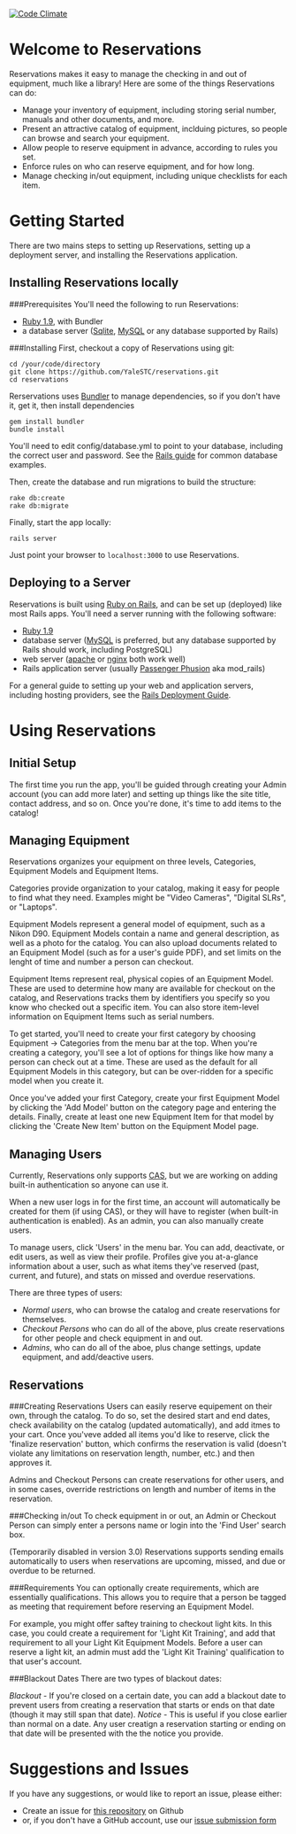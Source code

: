 [![Code Climate](https://codeclimate.com/badge.png)](https://codeclimate.com/github/YaleSTC/reservations)

Welcome to Reservations
=======================

Reservations makes it easy to manage the checking in and out of equipment, much like a library! Here are some of the things Reservations can do:

* Manage your inventory of equipment, including storing serial number, manuals and other documents, and more.
* Present an attractive catalog of equipment, inclduing pictures, so people can browse and search your equipment.
* Allow people to reserve equipment in advance, according to rules you set.
* Enforce rules on who can reserve equipment, and for how long.
* Manage checking in/out equipment, including unique checklists for each item.

Getting Started
===============

There are two mains steps to setting up Reservations, setting up a deployment server, and installing the Reservations application.

Installing Reservations locally
-------------------------------

###Prerequisites
You'll need the following to run Reservations:
* [Ruby 1.9](http://www.ruby-lang.org/), with Bundler
* a database server ([Sqlite](http://www.sqlite.org/), [MySQL](http://www.mysql.com/) or any database supported by Rails)

###Installing 
First, checkout a copy of Reservations using git:

```
cd /your/code/directory
git clone https://github.com/YaleSTC/reservations.git
cd reservations
```

Rerservations uses [Bundler](http://gembundler.com/) to manage dependencies, so if you don't have it, get it, then install dependencies

```
gem install bundler
bundle install
```


You'll need to edit config/database.yml to point to your database, including the correct user and password. See the [Rails guide](http://guides.rubyonrails.org/getting_started.html#configuring-a-database) for common database examples.

Then, create the database and run migrations to build the structure:

```
rake db:create
rake db:migrate
```

Finally, start the app locally:

```rails server```

Just point your browser to ```localhost:3000``` to use Reservations.

Deploying to a Server
---------------------

Reservations is built using [Ruby on Rails](http://rubyonrails.org/), and can be set up (deployed) like most Rails apps. You'll need a server running with the following software:

* [Ruby 1.9](http://www.ruby-lang.org/)
* database server ([MySQL](http://www.mysql.com/) is preferred, but any database supported by Rails should work, including PostgreSQL)
* web server ([apache](http://apache.org/) or [nginx](http://wiki.nginx.org/Main) both work well) 
* Rails application server (usually [Passenger Phusion](http://www.modrails.com/) aka mod_rails)

For a general guide to setting up your web and application servers, including hosting providers, see the [Rails Deployment Guide](http://rubyonrails.org/deploy/).

Using Reservations
==================

Initial Setup
-------------

The first time you run the app, you'll be guided through creating your Admin account (you can add more later) and setting up things like the site title, contact address, and so on. Once you're done, it's time to add items to the catalog!

Managing Equipment
------------------

Reservations organizes your equipment on three levels, Categories, Equipment Models and Equipment Items. 

Categories provide organization to your catalog, making it easy for people to find what they need. Examples might be "Video Cameras", "Digital SLRs", or "Laptops".

Equipment Models represent a general model of equipment, such as a Nikon D90. Equipment Models contain a name and general description, as well as a photo for the catalog. You can also upload documents related to an Equipment Model (such as for a user's guide PDF), and set limits on the lenght of time and number a person can checkout.

Equipment Items represent real, physical copies of an Equipment Model. These are used to determine how many are available for checkout on the catalog, and Reservations tracks them by identifiers you specify so you know who checked out a specific item. You can also store item-level information on Equipment Items such as serial numbers.

To get started, you'll need to create your first category by choosing Equipment -> Categories from the menu bar at the top. When you're creating a category, you'll see a lot of options for things like how many a person can check out at a time. These are used as the default for all Equipment Models in this category, but can be over-ridden for a specific model when you create it.

Once you've added your first Category, create your first Equipment Model by clicking the 'Add Model' button on the category page and entering the details. Finally, create at least one new Equipment Item for that model by clicking the 'Create New Item' button on the Equipment Model page.

Managing Users
--------------

Currently, Reservations only supports [CAS](http://www.jasig.org/cas/), but we are working on adding built-in authentication so anyone can use it.

When a new user logs in for the first time, an account will automatically be created for them (if using CAS), or they will have to register (when built-in authentication is enabled). As an admin, you can also manually create users.

To manage users, click 'Users' in the menu bar. You can add, deactivate, or edit users, as well as view their profile. Profiles give you at-a-glance information about a user, such as what items they've reserved (past, current, and future), and stats on missed and overdue reservations.

There are three types of users:
* *Normal users*, who can browse the catalog and create reservations for themselves.
* *Checkout Persons* who can do all of the above, plus create reservations for other people and check equipment in and out.
* *Admins*, who can do all of the aboe, plus change settings, update equipment, and add/deactive users.

Reservations
------------

###Creating Reservations
Users can easily reserve equipement on their own, through the catalog. To do so, set the desired start and end dates, check availability on the catalog (updated automatically), and add itmes to your cart. Once you'veve added all items you'd like to reserve, click the 'finalize reservation' button, which confirms the reservation is valid (doesn't violate any limitations on reservation length, number, etc.) and then approves it.

Admins and Checkout Persons can create reservations for other users, and in some cases, override restrictions on length and number of items in the reservation.

###Checking in/out
To check equipment in or out, an Admin or Checkout Person can simply enter a persons name or login into the 'Find User' search box.

(Temporarily disabled in version 3.0) Reservations supports sending emails automatically to users when reservations are upcoming, missed, and due or overdue to be returned.

###Requirements
You can optionally create requirements, which are essentially qualifications. This allows you to require that a person be tagged as meeting that requirement before reserving an Equipment Model. 

For example, you might offer saftey training to checkout light kits. In this case, you could create a requirement for 'Light Kit Training', and add that requirement to all your Light Kit Equipment Models. Before a user can reserve a light kit, an admin must add the 'Light Kit Training' qualification to that user's account.

###Blackout Dates
There are two types of blackout dates:

*Blackout* - If you're closed on a certain date, you can add a blackout date to prevent users from creating a reservation that starts or ends on that date (though it may still span that date).
*Notice* - This is useful if you close earlier than normal on a date. Any user creatign a reservation starting or ending on that date will be presented with the the notice you provide.

Suggestions and Issues
======================

If you have any suggestions, or would like to report an issue, please either:
* Create an issue for [this repository](https://github.com/YaleSTC/reservations/) on Github 
* or, if you don't have a GitHub account, use our [issue submission form](https://docs.google.com/a/yale.edu/spreadsheet/viewform?formkey=dE8zTFprNVB4RTAwdURhWEVTTlpDQVE6MQ#gid=0)

